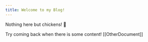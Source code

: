 ```yaml
---
title: Welcome to my Blog!
---
```


Nothing here but chickens! 🐔

Try coming back when there is some content!
[[OtherDocument]]